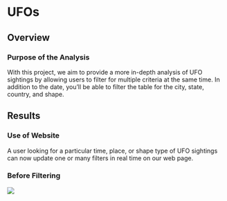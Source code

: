 # UFOs

## Overview
### Purpose of the Analysis

With this project, we aim to provide a more in-depth analysis of UFO sightings by allowing users to filter for multiple criteria at the same time. In addition to the date, you’ll be able to filter the table for the city, state, country, and shape.

## Results
### Use of Website

A user looking for a particular time, place, or shape type of UFO sightings can now update one or many filters in real time on our web page.

### Before Filtering
![](../static/images/unfiltered.png)
